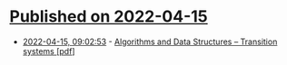 # [Published on 2022-04-15](index.md)

* [2022-04-15, 09:02:53](https://news.ycombinator.com/item?id=31037988) - [Algorithms and Data Structures – Transition systems [pdf]](https://cs.au.dk/~gerth/dADS1-12/daimi-fn64.pdf)
